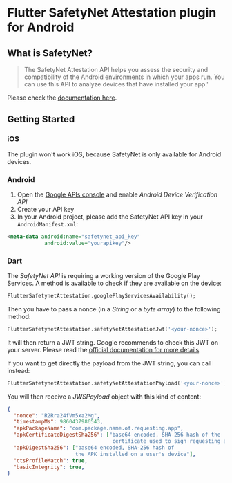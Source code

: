 # Flutter SafetyNet Attestation plugin for Android

## What is SafetyNet?

>The SafetyNet Attestation API helps you assess the security and compatibility of the Android environments in which your apps run. You can use this API to analyze devices that have installed your app.'

Please check the [documentation here](https://developer.android.com/training/safetynet/attestation).

## Getting Started

### iOS

The plugin won't work iOS, because SafetyNet is only available for Android devices.

### Android

1. Open the [Google APIs console](https://console.developers.google.com/apis/library) and enable _Android Device Verification API_
2. Create your API key
3. In your Android project, please add the SafetyNet API key in your `AndroidManifest.xml`:


```xml
<meta-data android:name="safetynet_api_key"
            android:value="yourapikey"/>
```


### Dart

The _SafetyNet API_ is requiring a working version of the Google Play Services. A method is available to check if they are available on the device:

```dart
FlutterSafetynetAttestation.googlePlayServicesAvailability();
```

Then you have to pass a nonce (in a _String_ or a _byte array_) to the following method:

```dart
FlutterSafetynetAttestation.safetyNetAttestationJwt('<your-nonce>');
```

It will then return a JWT string. Google recommends to check this JWT on your server. Please read the [official documentation for more details](https://developer.android.com/training/safetynet/attestation#architecture).

If you want to get directly the payload from the JWT string, you can call instead:

```dart
FlutterSafetynetAttestation.safetyNetAttestationPayload('<your-nonce>');
```

You will then receive a _JWSPayload_ object with this kind of content:
```json
{
  "nonce": "R2Rra24fVm5xa2Mg",
  "timestampMs": 9860437986543,
  "apkPackageName": "com.package.name.of.requesting.app",
  "apkCertificateDigestSha256": ["base64 encoded, SHA-256 hash of the
                                  certificate used to sign requesting app"],
  "apkDigestSha256": ["base64 encoded, SHA-256 hash of
                      the APK installed on a user's device"],
  "ctsProfileMatch": true,
  "basicIntegrity": true,
}
```
